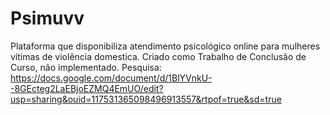 # Psimuvv
Plataforma que disponibiliza atendimento psicológico online para mulheres vítimas de violência domestica.
Criado como Trabalho de Conclusão de Curso, não implementado.
Pesquisa: https://docs.google.com/document/d/1BlYVnkU--8GEcteg2LaEBjoEZMQ4EmUO/edit?usp=sharing&ouid=117531365098496913557&rtpof=true&sd=true
